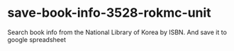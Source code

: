 # save-book-info-3528-rokmc-unit
Search book info from the National Library of Korea by ISBN. And save it to google spreadsheet
